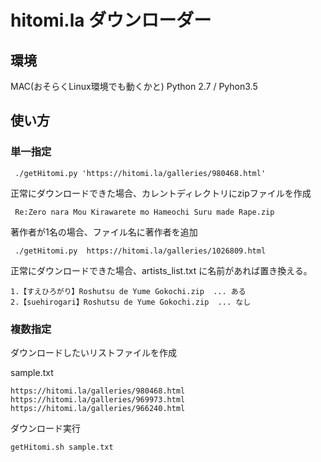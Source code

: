 # hitomi.la ダウンローダー

## 環境
  MAC(おそらくLinux環境でも動くかと)
  Python 2.7 / Pyhon3.5

## 使い方
### 単一指定

     ./getHitomi.py 'https://hitomi.la/galleries/980468.html'

正常にダウンロードできた場合、カレントディレクトリにzipファイルを作成

     Re:Zero nara Mou Kirawarete mo Hameochi Suru made Rape.zip

著作者が1名の場合、ファイル名に著作者を追加

     ./getHitomi.py  https://hitomi.la/galleries/1026809.html

正常にダウンロードできた場合、artists_list.txt に名前があれば置き換える。

    1.【すえひろがり】Roshutsu de Yume Gokochi.zip  ... ある
    2.【suehirogari】Roshutsu de Yume Gokochi.zip  ... なし

### 複数指定

ダウンロードしたいリストファイルを作成

sample.txt

    https://hitomi.la/galleries/980468.html
    https://hitomi.la/galleries/969973.html
    https://hitomi.la/galleries/966240.html

ダウンロード実行

    getHitomi.sh sample.txt
